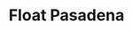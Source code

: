 ---
layout: place
title: "Float Pasadena"
permalink: /california/pasadena/float-pasadena.html
stateAbbr: CA
stateName: California
cityName: Pasadena
seo:
  name: "Float Pasadena"
  type: Restaurant
  links: http://www.floatcoffeeshop.com/
description: "Float Pasadena serves delicious sushi in Pasadena, California. Try fresh Japanese dishes for a great dining experience. "
place_id: ChIJh0SGHV_DwoAR10qCbAdei0U
photos:
  - name: >-
      places/ChIJh0SGHV_DwoAR10qCbAdei0U/photos/AeeoHcJ1uxzsDqD5Q-Ezk_hiWwd6k9goDx0e70zc02qp2FdQQ8JYWdc0AlqwsdyqW8qtTOPuCDmnjsSdoE0zzyCE-nEu4GPrQwmm2vzaOZgUpJiGPOYMK85GoI9GV4BL3Uqwgs1H4kJqoWmJ39NE_MNV7elm3TDdqZpsPDlf_Ai6uAYZCoIVDI9o3FpahGT0pSSSOjNeCvPqqEPIoh8dAYBJsG3YRzsFmvW0QmhuT_b08F2_RUJrUhkZPJ6rX3oe7dFlXVyMJcuDT1blH5Pxshp0eTsUh90836s4NFs31xTeWK2PWw
    widthPx: 2048
    heightPx: 1371
    authorAttributions:
      - displayName: Float Pasadena
        uri: https://maps.google.com/maps/contrib/100209183537995035040
        photoUri: >-
          https://lh3.googleusercontent.com/a-/ALV-UjUPuLuk6OlAat5UkHMjRZ8k6X9Tz_2Jiz9HdoobQOuKkXs_rRg=s100-p-k-no-mo
    flagContentUri: >-
      https://www.google.com/local/imagery/report/?cb_client=maps_api_places.places_api&image_key=!1e10!2sAF1QipPS-2kR-qp9ZmTCkQveU575A3-insMTuereZ7Q5&hl=en-US
    googleMapsUri: >-
      https://www.google.com/maps/place//data=!3m4!1e2!3m2!1sAF1QipPS-2kR-qp9ZmTCkQveU575A3-insMTuereZ7Q5!2e10!4m2!3m1!1s0x80c2c35f1d864487:0x458b5e076c824ad7
  - name: >-
      places/ChIJh0SGHV_DwoAR10qCbAdei0U/photos/AeeoHcKfbS1pEVGBArRiyExsEEbglS5zT3_aYFYk4Uh_zr32oQ21fMHKVrO7Zl54-vEGxuZEDN0MkHqCkJol-JWudBajOgXboF4e1MI6FTY1aRxYzpXgyxJnDiQlK9ic2QISE8DGM5ZW12V91DEcr97jkZf_3j496ktB6qW3QZRJttsIJp1v-pumcZA6neaQe3YGdQAJlppvCr3omHvuRBGuWqgD4oUvUT7h3-Y2e3OvCbXqMqhgZ2OJ3lI0dFw6V1uYYV4CWoW0pOdMsvlOjNWYXQ9x0T6-NEYlZkeJtRhTe2FX5g
    widthPx: 2048
    heightPx: 1365
    authorAttributions:
      - displayName: Float Pasadena
        uri: https://maps.google.com/maps/contrib/100209183537995035040
        photoUri: >-
          https://lh3.googleusercontent.com/a-/ALV-UjUPuLuk6OlAat5UkHMjRZ8k6X9Tz_2Jiz9HdoobQOuKkXs_rRg=s100-p-k-no-mo
    flagContentUri: >-
      https://www.google.com/local/imagery/report/?cb_client=maps_api_places.places_api&image_key=!1e10!2sAF1QipNe6eFkwRkqIm5YCA_dLpngW1NAmywzY1nZlyty&hl=en-US
    googleMapsUri: >-
      https://www.google.com/maps/place//data=!3m4!1e2!3m2!1sAF1QipNe6eFkwRkqIm5YCA_dLpngW1NAmywzY1nZlyty!2e10!4m2!3m1!1s0x80c2c35f1d864487:0x458b5e076c824ad7
  - name: >-
      places/ChIJh0SGHV_DwoAR10qCbAdei0U/photos/AeeoHcLwV08a3_ac9Qu06YVEbDc0NwknHmIE36GTqF_Xfpxx-gWsd2lfaWFSCHVnK-rpRaN61ZfVhcZzDXVZP0_C9a5pOtfx0Pvj-X3K146Ess5Gs1hyqy-xoCEraMNRuFJl5-Iy3GtxlVq5Z9AhID4wScOfyPZR0ElwTYDnNzNgcT9zk5rA0m_K3zivfENCv5uFh9f_XJnmrynO-HH4LdQgPhtbjHGB5yaV4YDRnwFJOVFPuXrvSEZFJZ_ILFKogGXZA-oVR7oGNRiwxncMP2cXFwAlDnIMYMJVDZ5giNW8zuyLrZCERKbeMNxR3ZM5UBthS_RfIZ1qlitr-0awhLaQQ3YbjRPLqLZwJSSncgscuKxDtLYP8uv8G7Z7apX8LmoGQQKrG8xJhobrMi8KueVh0AEQSeTcejfV8GqoC0aQ-s51fVOK
    widthPx: 3599
    heightPx: 4800
    authorAttributions:
      - displayName: Jason Lin
        uri: https://maps.google.com/maps/contrib/104353524709313134733
        photoUri: >-
          https://lh3.googleusercontent.com/a/ACg8ocKfX4ODrZJLf1l0nRHZdohcAtUgC232QRtAYsYmoArbDbMx8w=s100-p-k-no-mo
    flagContentUri: >-
      https://www.google.com/local/imagery/report/?cb_client=maps_api_places.places_api&image_key=!1e10!2sCIHM0ogKEICAgIDrj6aZ8wE&hl=en-US
    googleMapsUri: >-
      https://www.google.com/maps/place//data=!3m4!1e2!3m2!1sCIHM0ogKEICAgIDrj6aZ8wE!2e10!4m2!3m1!1s0x80c2c35f1d864487:0x458b5e076c824ad7
  - name: >-
      places/ChIJh0SGHV_DwoAR10qCbAdei0U/photos/AeeoHcJ4p6cH6hq4tErVo1ZK_IerQGlKCNyhsA8gtW5EVIL2vP4yt-m-xbN-EjhDd5zkgGFnSWy0EeLiYhvKj-SQ_ZDvZrbZU2GENcexwmGa6-1KwJvSm_E31yNLTXywPuuIjCvsZWsK4OPCLheyiMi8QjyAEIIqHhdLhZHSwPwfx_x9k91mXA4Gaf2cjrE4c2MJdqEhcj3Z9EGN3-luswNll2gmTAj1QbpL0HA2rZn7d7JclYJdU-muk6Op3lh3JLcFodnMGaIkPpgkg5p8ZXurlXUJX2uZ-wgxas8wq9H-tyaBhAktXCZccq12OJY5RxGk1WgaCal77IOMOlf10kSPXBb3FB9HcCtd3VP-ZrbQCmJPThRD1Zcm3tVmFPCp2ikHdr3aVSNcJlAe0pWn9NhWqLODepC3NsW48go317ophkJRbQ
    widthPx: 3599
    heightPx: 4800
    authorAttributions:
      - displayName: Jason Lin
        uri: https://maps.google.com/maps/contrib/104353524709313134733
        photoUri: >-
          https://lh3.googleusercontent.com/a/ACg8ocKfX4ODrZJLf1l0nRHZdohcAtUgC232QRtAYsYmoArbDbMx8w=s100-p-k-no-mo
    flagContentUri: >-
      https://www.google.com/local/imagery/report/?cb_client=maps_api_places.places_api&image_key=!1e10!2sCIHM0ogKEICAgIDrj6aZMw&hl=en-US
    googleMapsUri: >-
      https://www.google.com/maps/place//data=!3m4!1e2!3m2!1sCIHM0ogKEICAgIDrj6aZMw!2e10!4m2!3m1!1s0x80c2c35f1d864487:0x458b5e076c824ad7
  - name: >-
      places/ChIJh0SGHV_DwoAR10qCbAdei0U/photos/AeeoHcInO1zpqJUQhVFijiiutADsIqp1uuBv0ARNqwy8W9CCcBGQarwnPcDCY8teBw3aD09KLEpqOXpIg_mFmMExP9hS3DjiI0D6QhJ6MIZ95qN60JkpdUOw6jfkmJHSUrLy4fXeUst3lGxDtmofZW3jZhNG4Y7NmmazjUX8pMAAWCdlAinAHRGrXU6HWt-VLCfc0yJ_WHYPhDCPrb6hhzBmLZ3p7CrK_NnW8BveWFsJGe_AhWpZri3GUR1zcot1LchgmRxYLmM3HXZHrErvKvi_rpMfWlL8BMxJYpvZsx7snMPj2X56vc46BY5squc-HLXtdwjybtgnuMAca6W2bCjeoyllQetRB1oP5SuSjCHPqn5fQOX9nLHAAhvwM0Zlrkv5wefeehZEnJzwPOQ_DMvaw0FIhZh8RKtpvVSdsxMZlVk
    widthPx: 3599
    heightPx: 4800
    authorAttributions:
      - displayName: Jason Lin
        uri: https://maps.google.com/maps/contrib/104353524709313134733
        photoUri: >-
          https://lh3.googleusercontent.com/a/ACg8ocKfX4ODrZJLf1l0nRHZdohcAtUgC232QRtAYsYmoArbDbMx8w=s100-p-k-no-mo
    flagContentUri: >-
      https://www.google.com/local/imagery/report/?cb_client=maps_api_places.places_api&image_key=!1e10!2sCIHM0ogKEICAgIDrj6a7Dw&hl=en-US
    googleMapsUri: >-
      https://www.google.com/maps/place//data=!3m4!1e2!3m2!1sCIHM0ogKEICAgIDrj6a7Dw!2e10!4m2!3m1!1s0x80c2c35f1d864487:0x458b5e076c824ad7
  - name: >-
      places/ChIJh0SGHV_DwoAR10qCbAdei0U/photos/AeeoHcKk1WeF0_6EncxoWUxgAEevBJlqbaTY01H7wUp8qb1DvDmYcmH5TXr-FI020LojiUICMKhtame5rIW7uyCxE5H2OsUzSBQMgyHULSsm4gdaWU4CUayvLcCa2qNczAhWPeOuS4LdlsFfcmWxNj1PsroPx3760cUCaFJIb-Uf5ldLNpXXAu_WYDJ0wWsIWOfq3TjNgOelCxTThdXYWoDIC27cU3XykU-1Te-dUR1HykcsIIYp_oHtSJbpnPYa6adhnVUnYmAiXaMUVKvlJsUqTyT6lFl-D-IPo5sKFUuE2w13Twlu1YjoehjLw7Q790OyqEUlfnKGS6uCI-Lq1EXREDQkEBlSiePPcDxWQkcizL3vimPc67_oL03Ek_SoyXQlLRf9fWa4XIJXqcemKJS2XSk_ooCxUL7NIKWEXkAFtqFWb4A
    widthPx: 1033
    heightPx: 1372
    authorAttributions:
      - displayName: Carlo N.
        uri: https://maps.google.com/maps/contrib/101680887019881172299
        photoUri: >-
          https://lh3.googleusercontent.com/a-/ALV-UjU8Y9Xe8NXGEDSQtYrgdmgizh7sgcFuZAKLd8RusFf7W_wjqw96Cg=s100-p-k-no-mo
    flagContentUri: >-
      https://www.google.com/local/imagery/report/?cb_client=maps_api_places.places_api&image_key=!1e10!2sCIHM0ogKEICAgICfzrzAwAE&hl=en-US
    googleMapsUri: >-
      https://www.google.com/maps/place//data=!3m4!1e2!3m2!1sCIHM0ogKEICAgICfzrzAwAE!2e10!4m2!3m1!1s0x80c2c35f1d864487:0x458b5e076c824ad7
  - name: >-
      places/ChIJh0SGHV_DwoAR10qCbAdei0U/photos/AeeoHcL6_NNJAVUeI9CHXZAimZmVawWvyjocIuffI2TuID9_Na0XnpdMqy5_11rtAERRKpnI8sWrjoVfQCV2Xw7pDohesHDUMNKyrDVD2rKEjiJl8B5Jh3pRf4d40tdYRFiaHGfbmvlkN4ZldnoZ0dfHPenMG2VcfyaAzyuqfL-5DKzzMiA0OYnrT0PyV-DRrWeStbILtb_t4JGvpH5ZsQ-DAxWE0gBqsXRI8n5Av--MMUwy3AMEoO_aCdP_UyjjasJQHFyE9V9nL4SFLkJwEFOJ_lJ1eWK24YyODrw9gxQgeWwncJ_3AVQsfcYSIgK8QbC5W6vYe7NFUKRg45MGnK5MoW_nmJV2T4H_oR9MnUlT8lno9hDeXahbayXB1T3Xz_gsoR6aCnt5V-ZtHU0pKHf_qa98enKCVXc-2SXMkaylECqVdWo
    widthPx: 4032
    heightPx: 3024
    authorAttributions:
      - displayName: Susanna SS
        uri: https://maps.google.com/maps/contrib/108061464935798864805
        photoUri: >-
          https://lh3.googleusercontent.com/a/ACg8ocIAjOtaAF0hv85korHcFMnz3vfM-mAJ_UFlNXvhVys3tw5C2w=s100-p-k-no-mo
    flagContentUri: >-
      https://www.google.com/local/imagery/report/?cb_client=maps_api_places.places_api&image_key=!1e10!2sCIHM0ogKEICAgIDBqrG9kgE&hl=en-US
    googleMapsUri: >-
      https://www.google.com/maps/place//data=!3m4!1e2!3m2!1sCIHM0ogKEICAgIDBqrG9kgE!2e10!4m2!3m1!1s0x80c2c35f1d864487:0x458b5e076c824ad7
  - name: >-
      places/ChIJh0SGHV_DwoAR10qCbAdei0U/photos/AeeoHcJCtwMYOBKkKvyv1JiJprlu3RoGIBhfGCZ3pttXlsQXg2kJoZ8M_iLptxYIv2A1-WjS0OlDxjCp5TYTtvQfQG-dc9yXUjviHlVcVQCMExMjQGDnLGEdSVEnDaEyDs0xIFFU0JPNQcNTERrmvqrui4wghMZyOd259wJbN2XiBrnHBaLo8jGVACA_AgCpeZF2AzdQ-1JCAWaPlAN6DrlW9NnuS-zI_3iUUQvcpFmL_N8CIaRVkwf4CI8MMDcccBrmUMD1rl5uDgv1j5keNn8_ldW-eKOg2id9Fh6yjbtsq5stZj2l5j6UCFqVVpmWyBnjsy_cQ10wOE8SEYTwrLZz2OJwRwarb0niTKvJjemaeOgVnbT8UNrfzAiRotcl8wThLU9n6jpqh6glbHT0Moth1slqOqyPbBGHYrKvnv2f2UxzQA
    widthPx: 3024
    heightPx: 3024
    authorAttributions:
      - displayName: Shang-Lin Chen
        uri: https://maps.google.com/maps/contrib/106265206715059423586
        photoUri: >-
          https://lh3.googleusercontent.com/a/ACg8ocKBClFKbjrdR_Qh0rUZXUtUIf8ImoCPMlhEOKhl3NsXNl401A=s100-p-k-no-mo
    flagContentUri: >-
      https://www.google.com/local/imagery/report/?cb_client=maps_api_places.places_api&image_key=!1e10!2sCIHM0ogKEICAgICr3Ni0PQ&hl=en-US
    googleMapsUri: >-
      https://www.google.com/maps/place//data=!3m4!1e2!3m2!1sCIHM0ogKEICAgICr3Ni0PQ!2e10!4m2!3m1!1s0x80c2c35f1d864487:0x458b5e076c824ad7
  - name: >-
      places/ChIJh0SGHV_DwoAR10qCbAdei0U/photos/AeeoHcJ5pjeDq-G7hZm5CMxrTfwd5pXmHChQ9WtGRomO0LlP5ZuWxthWACUnozWIgR3ociip6SVNgJxzzVrboNGPKvWhRyquER_7rsccZshGVzz19P-U14_5utU7XGL-Ow0UcArlwWMSYLwm5ZBJs2oyFEyur2FtLSs3PI48SrGFyCvHVtR5bbUG37wARtg6ef8QHg8FZkehN6RHQGuQScGfqM3ddfHYu49NDUH0XailtikUydAn0km-c4yoM7SY30aD9VPjlBKo8FptraIhdNR7O9okfYgSLfhiXA44FaMJWq5hoXju3YVspx_XouDqkfcWRN9Z44jEAou9FpzStyTdp67wxj-aectDIqdCfsjffrroL5w3qPaYD2yp8rKVirJB4qSEXF5LTZAxNoyFc2DrmJxQCiY_3lKmKeSRKCyPtRX6MJxq
    widthPx: 3000
    heightPx: 4000
    authorAttributions:
      - displayName: Scott Pactor
        uri: https://maps.google.com/maps/contrib/113051955550429583127
        photoUri: >-
          https://lh3.googleusercontent.com/a-/ALV-UjVkhxscqy4uaVzWZBRwVt0GjcY7llMw61nKtKlTJuBSujjxv5e7=s100-p-k-no-mo
    flagContentUri: >-
      https://www.google.com/local/imagery/report/?cb_client=maps_api_places.places_api&image_key=!1e10!2sCIHM0ogKEICAgICTs7SbtgE&hl=en-US
    googleMapsUri: >-
      https://www.google.com/maps/place//data=!3m4!1e2!3m2!1sCIHM0ogKEICAgICTs7SbtgE!2e10!4m2!3m1!1s0x80c2c35f1d864487:0x458b5e076c824ad7
  - name: >-
      places/ChIJh0SGHV_DwoAR10qCbAdei0U/photos/AeeoHcL3eTf4f_ZQdgoF7BlERWkSiukhYuT1_085DFa8S1DdhT5LUe5606eRvanF0aadoR9oyOLzR9avNziseB1xLMaIjHKAIbeVIanO00BabFCoQklPb8Ij2SxqwEipLQAgz_C3Kv1_evnLHVtLwd_YGW7av3VdMCRJU81S1SfXn2w3XpPHJUXcRQaKJGqvYOmd-KNal542lEK57cyceKFu2pooNoNxKIx0BHq1A9kH6KYbvste2JF9G4I56phNDw3C9QbGV-bQR0vcVFMpGGqi382u6ZqHYidz4hmrLZfM0OJLAWtDqfDxwAZdAKQXvC-eHmlGRdIq5GLqnwZZZsdNYy7ySLOmqRKVnauV6fbN4_NeO7VzV3EykMul5rn7ZNNwJjqKUc0CUrBvsynXMUpBrsW1deiZUOgqQANSoEKeKWbLj1w
    widthPx: 2976
    heightPx: 3968
    authorAttributions:
      - displayName: Ashley Wu
        uri: https://maps.google.com/maps/contrib/115998081227604259453
        photoUri: >-
          https://lh3.googleusercontent.com/a/ACg8ocLbIuIqhI2R2N6JpczVHsL_tfUapX2GJamYMMoEuLvTPXNCOA=s100-p-k-no-mo
    flagContentUri: >-
      https://www.google.com/local/imagery/report/?cb_client=maps_api_places.places_api&image_key=!1e10!2sCIHM0ogKEICAgICkoteTsAE&hl=en-US
    googleMapsUri: >-
      https://www.google.com/maps/place//data=!3m4!1e2!3m2!1sCIHM0ogKEICAgICkoteTsAE!2e10!4m2!3m1!1s0x80c2c35f1d864487:0x458b5e076c824ad7
address: 380 S Lake Ave, Pasadena, CA 91101, USA
street: 380 S Lake Ave
city: Pasadena
state: CA
zip: '91101'
country: USA
neighborhood: null
latitude: '34.139357'
longitude: '-118.131628'
accessibility_options:
  wheelchairAccessibleParking: true
  wheelchairAccessibleRestroom: true
  wheelchairAccessibleSeating: true
business_status: OPERATIONAL
name: Float Pasadena
google_maps_links:
  directionsUri: >-
    https://www.google.com/maps/dir//''/data=!4m7!4m6!1m1!4e2!1m2!1m1!1s0x80c2c35f1d864487:0x458b5e076c824ad7!3e0
  placeUri: https://maps.google.com/?cid=5011202396358068951
  writeAReviewUri: >-
    https://www.google.com/maps/place//data=!4m3!3m2!1s0x80c2c35f1d864487:0x458b5e076c824ad7!12e1
  reviewsUri: >-
    https://www.google.com/maps/place//data=!4m4!3m3!1s0x80c2c35f1d864487:0x458b5e076c824ad7!9m1!1b1
  photosUri: >-
    https://www.google.com/maps/place//data=!4m3!3m2!1s0x80c2c35f1d864487:0x458b5e076c824ad7!10e5
primary_type: Coffee Shop
opening_hours:
  regular:
    - 'Monday: 9:00 AM – 5:00 PM'
    - 'Tuesday: 9:00 AM – 5:00 PM'
    - 'Wednesday: 9:00 AM – 5:00 PM'
    - 'Thursday: 9:00 AM – 5:00 PM'
    - 'Friday: 9:00 AM – 5:00 PM'
    - 'Saturday: 9:00 AM – 5:00 PM'
    - 'Sunday: 9:00 AM – 5:00 PM'
  current:
    - 'Monday: 9:00 AM – 5:00 PM'
    - 'Tuesday: 9:00 AM – 5:00 PM'
    - 'Wednesday: 9:00 AM – 5:00 PM'
    - 'Thursday: 9:00 AM – 5:00 PM'
    - 'Friday: 9:00 AM – 5:00 PM'
    - 'Saturday: 9:00 AM – 5:00 PM'
    - 'Sunday: 9:00 AM – 5:00 PM'
secondary_opening_hours:
  regular:
    weekdayDescriptions: null
    type: null
  current:
    weekdayDescriptions: null
    type: null
phone: (626) 844-3488
price_level: PRICE_LEVEL_INEXPENSIVE
price_range: $10 &ndash; $20
rating: '4.5'
rating_count: 0
website: http://www.floatcoffeeshop.com/
reviews: null
parking_options: null
payment_options: null
allow_dogs: null
curbside_pickup: null
delivery: null
dine_in: null
good_for_children: null
good_for_groups: null
good_for_sports: null
live_music: null
menu_for_children: null
outdoor_seating: null
reservable: null
restroom: null
serves_beer: null
serves_breakfast: null
serves_brunch: null
serves_cocktails: null
serves_coffee: null
serves_dinner: null
serves_dessert: null
serves_lunch: null
serves_vegetarian_food: null
serves_wine: null
takeout: null
update_category: essentials
summary: null

---